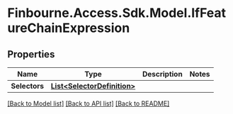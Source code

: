 # Finbourne.Access.Sdk.Model.IfFeatureChainExpression

## Properties

Name | Type | Description | Notes
------------ | ------------- | ------------- | -------------
**Selectors** | [**List&lt;SelectorDefinition&gt;**](SelectorDefinition.md) |  | 

[[Back to Model list]](../README.md#documentation-for-models) [[Back to API list]](../README.md#documentation-for-api-endpoints) [[Back to README]](../README.md)

